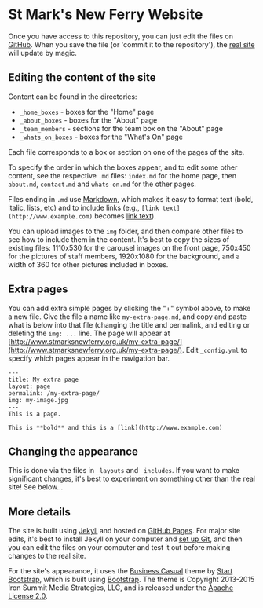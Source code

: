 # St Mark's New Ferry Website

Once you have access to this repository, you can just edit the files on [GitHub](https://github.com/stmarksnewferry/stmarksnewferry.github.io). When you save the file (or 'commit it to the repository'), the [real site](http://www.stmarksnewferry.org.uk/) will update by magic.

## Editing the content of the site

Content can be found in the directories:

* `_home_boxes` - boxes for the "Home" page
* `_about_boxes` - boxes for the "About" page
* `_team_members` - sections for the team box on the "About" page
* `_whats_on_boxes` - boxes for the "What's On" page

Each file corresponds to a box or section on one of the pages of the site.

To specify the order in which the boxes appear, and to edit some other content, see the respective `.md` files: `index.md` for the home page, then `about.md`, `contact.md` and `whats-on.md` for the other pages.

Files ending in `.md` use [Markdown](https://help.github.com/articles/markdown-basics), which makes it easy to format text (bold, italic, lists, etc) and to include links (e.g., `[link text](http://www.example.com)` becomes [link text](http://www.example.com)).

You can upload images to the `img` folder, and then compare other files to see how to include them in the content. It's best to copy the sizes of existing files: 1110x530 for the carousel images on the front page, 750x450 for the pictures of staff members, 1920x1080 for the background, and a width of 360 for other pictures included in boxes.

## Extra pages

You can add extra simple pages by clicking the "+" symbol above, to make a new file. Give the file a name like `my-extra-page.md`, and copy and paste what is below into that file (changing the title and permalink, and editing or deleting the `img: ...` line. The page will appear at [http://www.stmarksnewferry.org.uk/my-extra-page/](http://www.stmarksnewferry.org.uk/my-extra-page/). Edit `_config.yml` to specify which pages appear in the navigation bar.

    ---
    title: My extra page
    layout: page
    permalink: /my-extra-page/
    img: my-image.jpg
    ---
    This is a page.

    This is **bold** and this is a [link](http://www.example.com)

## Changing the appearance

This is done via the files in `_layouts` and `_includes`. If you want to make significant changes, it's best to experiment on something other than the real site! See below...

## More details

The site is built using [Jekyll](http://jekyllrb.com/) and hosted on [GitHub Pages](https://pages.github.com/). For major site edits, it's best to install Jekyll on your computer and [set up Git](https://help.github.com/articles/set-up-git), and then you can edit the files on your computer and test it out before making changes to the real site.

For the site's appearance, it uses the [Business Casual](http://startbootstrap.com/template-overviews/business-casual/) theme by [Start Bootstrap](http://startbootstrap.com/), which is built using [Bootstrap](http://getbootstrap.com/). The theme is Copyright 2013-2015 Iron Summit Media Strategies, LLC, and is released under the [Apache License 2.0](http://www.apache.org/licenses/LICENSE-2.0).
